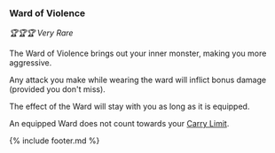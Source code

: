 ### Ward of Violence

_🏆🏆🏆 Very Rare_ 

The Ward of Violence brings out your inner monster, making you more aggressive.

Any attack you make while wearing the ward will inflict bonus damage (provided you don't miss). 

The effect of the Ward will stay with you as long as it is equipped.

An equipped Ward does not count towards your [Carry Limit](../carry_limit.md). 

{% include footer.md %}